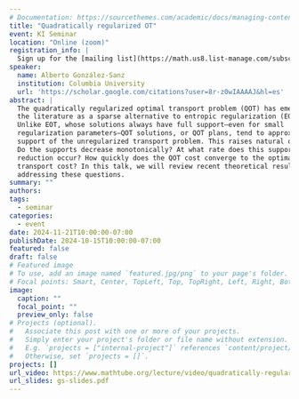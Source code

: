 ```yaml
---
# Documentation: https://sourcethemes.com/academic/docs/managing-content/
title: "Quadratically regularized OT"
event: KI Seminar
location: "Online (zoom)"
registration_info: |
  Sign up for the [mailing list](https://math.us8.list-manage.com/subscribe/post?u=c9cc3beec9fa57d7299ac161c&id=845fe9abdc) to receive the connection details
speaker:
  name: Alberto González-Sanz
  institution: Columbia University
  url: 'https://scholar.google.com/citations?user=8r-z0wIAAAAJ&hl=es'
abstract: |
  The quadratically regularized optimal transport problem (QOT) has emerged in
  the literature as a sparse alternative to entropic regularization (EOT).
  Unlike EOT, whose solutions always have full support—even for small
  regularization parameters—QOT solutions, or QOT plans, tend to approximate the
  support of the unregularized transport problem. This raises natural questions:
  Do the supports decrease monotonically? At what rate does this support
  reduction occur? How quickly does the QOT cost converge to the optimal
  transport cost? In this talk, we will review recent theoretical results
  addressing these questions. 
summary: ""
authors: 
tags:
  - seminar
categories:
  - event
date: 2024-11-21T10:00:00-07:00
publishDate: 2024-10-15T10:00:00-07:00
featured: false
draft: false
# Featured image
# To use, add an image named `featured.jpg/png` to your page's folder.
# Focal points: Smart, Center, TopLeft, Top, TopRight, Left, Right, BottomLeft, Bottom, BottomRight.
image:
  caption: ""
  focal_point: ""
  preview_only: false
# Projects (optional).
#   Associate this post with one or more of your projects.
#   Simply enter your project's folder or file name without extension.
#   E.g. `projects = ["internal-project"]` references `content/project/deep-learning/index.md`.
#   Otherwise, set `projects = []`.
projects: []
url_video: https://www.mathtube.org/lecture/video/quadratically-regularized-ot
url_slides: gs-slides.pdf
---
```

